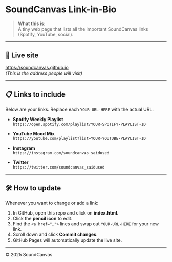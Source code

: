 # SoundCanvas Link-in-Bio

> **What this is:**  
> A tiny web page that lists all the important SoundCanvas links (Spotify, YouTube, social).

---

## 🔗 Live site

https://soundcanvas.github.io  
*(This is the address people will visit)*

---

## 📋 Links to include

Below are your links. Replace each `YOUR-URL-HERE` with the actual URL.

- **Spotify Weekly Playlist**  
  `https://open.spotify.com/playlist/YOUR-SPOTIFY-PLAYLIST-ID`

- **YouTube Mood Mix**  
  `https://youtube.com/playlist?list=YOUR-YOUTUBE-PLAYLIST-ID`

- **Instagram**  
  `https://instagram.com/soundcanvas_saidused`

- **Twitter**  
  `https://twitter.com/soundcanvas_saidused`

---

## 🛠️ How to update

Whenever you want to change or add a link:

1. In GitHub, open this repo and click on **index.html**.  
2. Click the **pencil icon** to edit.  
3. Find the `<a href="…">` lines and swap out `YOUR-URL-HERE` for your new link.  
4. Scroll down and click **Commit changes**.  
5. GitHub Pages will automatically update the live site.

---

© 2025 SoundCanvas
